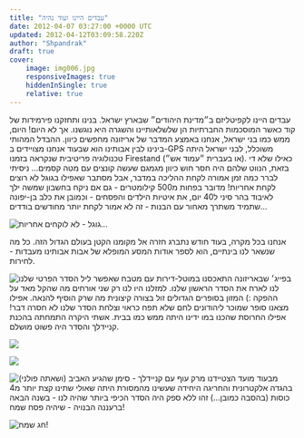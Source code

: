 ```yaml
---
title: "עבדים היינו ועוד נהיה"
date: 2012-04-07 03:27:00 +0000 UTC
updated: 2012-04-12T03:09:58.220Z
author: "Shpandrak"
draft: true
cover:
    image: img006.jpg
    responsiveImages: true
    hiddenInSingle: true
    relative: true
---
```


עבדים היינו לקפיטליזם ב״מדינת היהודים״ שבארץ ישראל. בנינו ותחזקנו פירמידות של קוד כאשר המוסכמות החברתיות הן שלשלאותיינו והשגרה היא נוגשנו. אך לא היום! היום, ממש כמו בני ישראל, אנחנו באמצע המדבר של אריזונה מחפשים כיוון. ההבדל המהותי בינינו לבין אבותינו הוא שבעוד אנחנו מצויידים ב-GPS משוכלל, לבני ישראל היתה טכנולוגיה פריטיבית שנקראה בזמנו Firestand (או בעברית ״עמוד אש״). כאילו שלא די בזאת, הנווט שלהם היה חסר חוש כיוון מגמגם שעשה קונצים עם מטה קסמים... ניסיתי לברר כמה זמן אמורה לקחת ההליכה במדבר, אבל מסתבר שאפילו בגוגל לא רוצים לקחת אחריות! מדובר בפחות מ500 קילומטרים - גם אם ניקח בחשבון שמשה ילך לאיבוד בהר סיני ל40 יום, את איטיות הילדים והפסחים - וכמובן את כלב בן-יפונה שתמיד משתרך מאחור עם הבנות - זה לא אמור לקחת יותר מחודשים בודדים...

![](img001.jpg "גוגל - לא לוקחים אחריות...")

אנחנו בכל מקרה, בעוד חודש נתברג חזרה אל מקומנו הקטן בעולם הגדול הזה. כל מה שנשאר לנו בינתיים, הוא לספר אודות המסע המופלא של אבות אבותינו מעבדות - לחירות.

![](img002.jpg "ליל הסדר הפרטי שלנו")
בפייג׳ שבאריזונה התאכסנו במוטל-דירות עם מטבח שאפשר לנו לארח את הסדר הראשון שלנו. למזלנו היו לנו רק שני אורחים מה שהקל מאד על ההפקה :) המזון בסופרים הגדולים זול בצורה קיצונית מה שרק הוסיף להנאה. אפילו מצאנו סופר שמוכר ליהודונים לחם שלא תפח כראוי וצלחת הסדר שלנו לא חסרה דבר! אפילו החרוסת שהכנו במו ידינו היתה ממש כמו בבית. אשתי היקרה התמחתה בהכנת קניידלך והסדר היה פשוט מושלם.

![](img003.jpg)

![](img004.jpg)

![](img005.jpg "מרק עוף עם קניידלך - סימן שהגיע האביב (ושאתה פולני)")
מבעוד מועד הצטיידנו בהגדה אלקטרונית והחריגה היחידה שעשינו מהמסורת היתה שאולי שתינו קצת יותר מ4 כוסות (בהסבה כמובן...) זהו ללא ספק היה הסדר הכיפי ביותר שהיה לנו - בשנה הבאה ברעננה הבנויה - שיהיה פסח שמח!

![](img006.jpg "חג שמח!")
